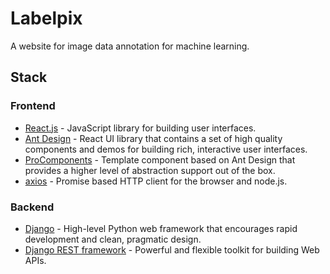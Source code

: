 # Labelpix

A website for image data annotation for machine learning.

## Stack

### Frontend

- [React.js](https://reactjs.org/) - JavaScript library for building user interfaces.
- [Ant Design](https://ant.design/) - React UI library that contains a set of high quality components and demos for building rich, interactive user interfaces.
- [ProComponents](https://procomponents.ant.design/en-US) - Template component based on Ant Design that provides a higher level of abstraction support out of the box.
- [axios](https://axios-http.com/) - Promise based HTTP client for the browser and node.js.

### Backend

- [Django](https://www.djangoproject.com/) - High-level Python web framework that encourages rapid development and clean, pragmatic design.
- [Django REST framework](https://www.django-rest-framework.org/) - Powerful and flexible toolkit for building Web APIs.